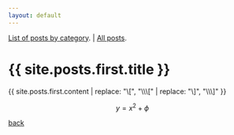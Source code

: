 ```yaml
---
layout: default
---
```


[List of posts by category](./categories.html).
 | [All posts](./blog.html).

<h1>{{ site.posts.first.title }}</h1>
{{ site.posts.first.content | replace: "\[", "\\\[" | replace: "\]", "\\\]" }}

$$y = x^2 + \phi$$

[back](./)
